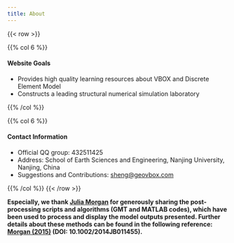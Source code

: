 ```yaml
---
title: About
---
```




{{< row >}}

{{% col 6 %}}
#### Website Goals

 - Provides high quality learning resources about VBOX and Discrete Element Model 
 - Constructs a leading structural numerical simulation laboratory


{{% /col %}}

{{% col 6 %}}
#### Contact Information

 - Official QQ group: 432511425 
 - Address: School of Earth Sciences and Engineering, Nanjing University, Nanjing, China
 - Suggestions and Contributions: [sheng@geovbox.com](mailto:sheng@geovbox.com)
 
{{% /col %}}
{{< /row >}}

**Especially, we thank [Julia Morgan](https://earthscience.rice.edu/directory/user/100)  for generously sharing the post-processing scripts and algorithms (GMT and MATLAB codes), which have been used to process and display the model outputs presented. Further details about these methods can be found in the following reference: [Morgan (2015)](http://onlinelibrary.wiley.com/doi/10.1002/2014JB011455/full) (DOI: 10.1002/2014JB011455).**

